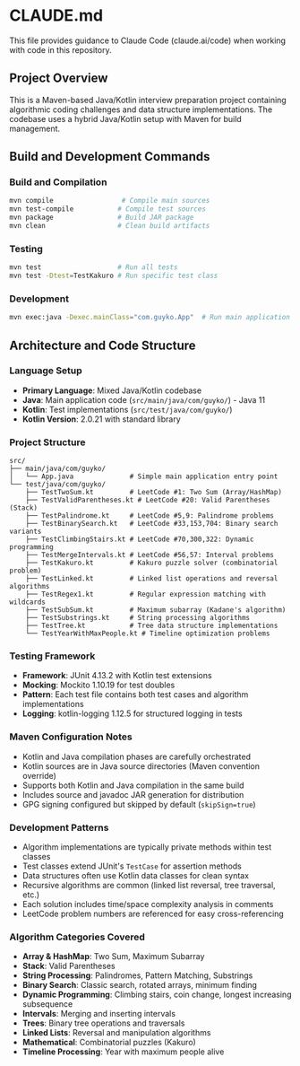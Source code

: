 # CLAUDE.md

This file provides guidance to Claude Code (claude.ai/code) when working with code in this repository.

## Project Overview

This is a Maven-based Java/Kotlin interview preparation project containing algorithmic coding challenges and data structure implementations. The codebase uses a hybrid Java/Kotlin setup with Maven for build management.

## Build and Development Commands

### Build and Compilation
```bash
mvn compile                 # Compile main sources
mvn test-compile           # Compile test sources
mvn package                # Build JAR package
mvn clean                  # Clean build artifacts
```

### Testing
```bash
mvn test                   # Run all tests
mvn test -Dtest=TestKakuro # Run specific test class
```

### Development
```bash
mvn exec:java -Dexec.mainClass="com.guyko.App"  # Run main application
```

## Architecture and Code Structure

### Language Setup
- **Primary Language**: Mixed Java/Kotlin codebase
- **Java**: Main application code (`src/main/java/com/guyko/`) - Java 11
- **Kotlin**: Test implementations (`src/test/java/com/guyko/`)
- **Kotlin Version**: 2.0.21 with standard library

### Project Structure
```
src/
├── main/java/com/guyko/
│   └── App.java              # Simple main application entry point
└── test/java/com/guyko/
    ├── TestTwoSum.kt         # LeetCode #1: Two Sum (Array/HashMap)
    ├── TestValidParentheses.kt # LeetCode #20: Valid Parentheses (Stack)
    ├── TestPalindrome.kt     # LeetCode #5,9: Palindrome problems
    ├── TestBinarySearch.kt   # LeetCode #33,153,704: Binary search variants
    ├── TestClimbingStairs.kt # LeetCode #70,300,322: Dynamic programming
    ├── TestMergeIntervals.kt # LeetCode #56,57: Interval problems
    ├── TestKakuro.kt         # Kakuro puzzle solver (combinatorial problem)
    ├── TestLinked.kt         # Linked list operations and reversal algorithms
    ├── TestRegex1.kt         # Regular expression matching with wildcards
    ├── TestSubSum.kt         # Maximum subarray (Kadane's algorithm)
    ├── TestSubstrings.kt     # String processing algorithms
    ├── TestTree.kt           # Tree data structure implementations
    └── TestYearWithMaxPeople.kt # Timeline optimization problems
```

### Testing Framework
- **Framework**: JUnit 4.13.2 with Kotlin test extensions
- **Mocking**: Mockito 1.10.19 for test doubles
- **Pattern**: Each test file contains both test cases and algorithm implementations
- **Logging**: kotlin-logging 1.12.5 for structured logging in tests

### Maven Configuration Notes
- Kotlin and Java compilation phases are carefully orchestrated
- Kotlin sources are in Java source directories (Maven convention override)
- Supports both Kotlin and Java compilation in the same build
- Includes source and javadoc JAR generation for distribution
- GPG signing configured but skipped by default (`skipSign=true`)

### Development Patterns
- Algorithm implementations are typically private methods within test classes
- Test classes extend JUnit's `TestCase` for assertion methods
- Data structures often use Kotlin data classes for clean syntax
- Recursive algorithms are common (linked list reversal, tree traversal, etc.)
- Each solution includes time/space complexity analysis in comments
- LeetCode problem numbers are referenced for easy cross-referencing

### Algorithm Categories Covered
- **Array & HashMap**: Two Sum, Maximum Subarray
- **Stack**: Valid Parentheses
- **String Processing**: Palindromes, Pattern Matching, Substrings
- **Binary Search**: Classic search, rotated arrays, minimum finding
- **Dynamic Programming**: Climbing stairs, coin change, longest increasing subsequence
- **Intervals**: Merging and inserting intervals
- **Trees**: Binary tree operations and traversals
- **Linked Lists**: Reversal and manipulation algorithms
- **Mathematical**: Combinatorial puzzles (Kakuro)
- **Timeline Processing**: Year with maximum people alive